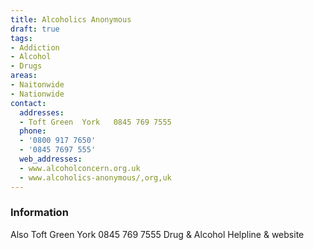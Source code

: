 ```yaml
---
title: Alcoholics Anonymous
draft: true
tags:
- Addiction
- Alcohol
- Drugs
areas:
- Naitonwide
- Nationwide
contact:
  addresses:
  - Toft Green  York   0845 769 7555
  phone:
  - '0800 917 7650'
  - '0845 7697 555'
  web_addresses:
  - www.alcoholconcern.org.uk
  - www.alcoholics-anonymous/,org,uk
---
```


### Information
Also  Toft Green  York   0845 769 7555
Drug & Alcohol Helpline & website

